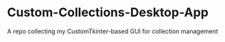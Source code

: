 # Custom-Collections-Desktop-App
A repo collecting my CustomTkinter-based GUI for collection management
